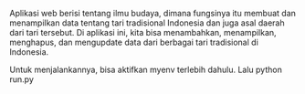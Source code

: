 Aplikasi web berisi tentang ilmu budaya, dimana fungsinya itu membuat dan menampilkan data tentang tari tradisional Indonesia dan juga asal daerah dari tari tersebut.
Di aplikasi ini, kita bisa menambahkan, menampilkan, menghapus, dan mengupdate data dari berbagai tari tradisional di Indonesia.

Untuk menjalankannya, bisa aktifkan myenv terlebih dahulu. Lalu python run.py
